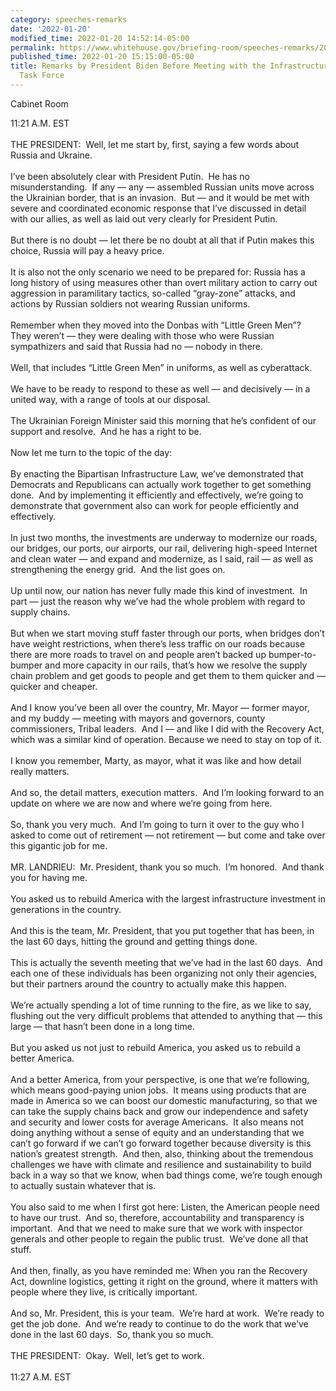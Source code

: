 ```yaml
---
category: speeches-remarks
date: '2022-01-20'
modified_time: 2022-01-20 14:52:14-05:00
permalink: https://www.whitehouse.gov/briefing-room/speeches-remarks/2022/01/20/remarks-by-president-biden-before-meeting-with-the-infrastructure-implementation-task-force/
published_time: 2022-01-20 15:15:00-05:00
title: Remarks by President Biden Before Meeting with the Infrastructure Implementation
  Task Force
---
```

 
Cabinet Room

11:21 A.M. EST  
   
THE PRESIDENT:  Well, let me start by, first, saying a few words about
Russia and Ukraine.   
   
I’ve been absolutely clear with President Putin.  He has no
misunderstanding.  If any — any — assembled Russian units move across
the Ukrainian border, that is an invasion.  But — and it would be met
with severe and coordinated economic response that I’ve discussed in
detail with our allies, as well as laid out very clearly for President
Putin.   
   
But there is no doubt — let there be no doubt at all that if Putin makes
this choice, Russia will pay a heavy price.  
   
It is also not the only scenario we need to be prepared for: Russia has
a long history of using measures other than overt military action to
carry out aggression in paramilitary tactics, so-called “gray-zone”
attacks, and actions by Russian soldiers not wearing Russian
uniforms.   
   
Remember when they moved into the Donbas with “Little Green Men”?  They
weren’t — they were dealing with those who were Russian sympathizers and
said that Russia had no — nobody in there.   
   
Well, that includes “Little Green Men” in uniforms, as well as
cyberattack.  
   
We have to be ready to respond to these as well — and decisively — in a
united way, with a range of tools at our disposal.  
   
The Ukrainian Foreign Minister said this morning that he’s confident of
our support and resolve.  And he has a right to be.  
   
Now let me turn to the topic of the day:  
   
By enacting the Bipartisan Infrastructure Law, we’ve demonstrated that
Democrats and Republicans can actually work together to get something
done.  And by implementing it efficiently and effectively, we’re going
to demonstrate that government also can work for people efficiently and
effectively.  
   
In just two months, the investments are underway to modernize our roads,
our bridges, our ports, our airports, our rail, delivering high-speed
Internet and clean water — and expand and modernize, as I said, rail —
as well as strengthening the energy grid.  And the list goes on.  
   
Up until now, our nation has never fully made this kind of investment. 
In part — just the reason why we’ve had the whole problem with regard to
supply chains.   
   
But when we start moving stuff faster through our ports, when bridges
don’t have weight restrictions, when there’s less traffic on our roads
because there are more roads to travel on and people aren’t backed up
bumper-to-bumper and more capacity in our rails, that’s how we resolve
the supply chain problem and get goods to people and get them to them
quicker and — quicker and cheaper.  
   
And I know you’ve been all over the country, Mr. Mayor — former mayor,
and my buddy — meeting with mayors and governors, county commissioners,
Tribal leaders.  And I — and like I did with the Recovery Act, which was
a similar kind of operation. Because we need to stay on top of it.   
   
I know you remember, Marty, as mayor, what it was like and how detail
really matters.   
   
And so, the detail matters, execution matters.  And I’m looking forward
to an update on where we are now and where we’re going from here.   
   
So, thank you very much.  And I’m going to turn it over to the guy who I
asked to come out of retirement — not retirement — but come and take
over this gigantic job for me.  
   
MR. LANDRIEU:  Mr. President, thank you so much.  I’m honored.  And
thank you for having me.  
   
You asked us to rebuild America with the largest infrastructure
investment in generations in the country.   
   
And this is the team, Mr. President, that you put together that has
been, in the last 60 days, hitting the ground and getting things
done.   
   
This is actually the seventh meeting that we’ve had in the last 60
days.  And each one of these individuals has been organizing not only
their agencies, but their partners around the country to actually make
this happen.  
   
We’re actually spending a lot of time running to the fire, as we like to
say, flushing out the very difficult problems that attended to anything
that — this large — that hasn’t been done in a long time.  
   
But you asked us not just to rebuild America, you asked us to rebuild a
better America.   
   
And a better America, from your perspective, is one that we’re
following, which means good-paying union jobs.  It means using products
that are made in America so we can boost our domestic manufacturing, so
that we can take the supply chains back and grow our independence and
safety and security and lower costs for average Americans.  It also
means not doing anything without a sense of equity and an understanding
that we can’t go forward if we can’t go forward together because
diversity is this nation’s greatest strength.  And then, also, thinking
about the tremendous challenges we have with climate and resilience and
sustainability to build back in a way so that we know, when bad things
come, we’re tough enough to actually sustain whatever that is.  
   
You also said to me when I first got here: Listen, the American people
need to have our trust.  And so, therefore, accountability and
transparency is important.  And that we need to make sure that we work
with inspector generals and other people to regain the public trust. 
We’ve done all that stuff.  
   
And then, finally, as you have reminded me: When you ran the Recovery
Act, downline logistics, getting it right on the ground, where it
matters with people where they live, is critically important.  
   
And so, Mr. President, this is your team.  We’re hard at work.  We’re
ready to get the job done.  And we’re ready to continue to do the work
that we’ve done in the last 60 days.  So, thank you so much.  
   
THE PRESIDENT:  Okay.  Well, let’s get to work.  
   
11:27 A.M. EST
